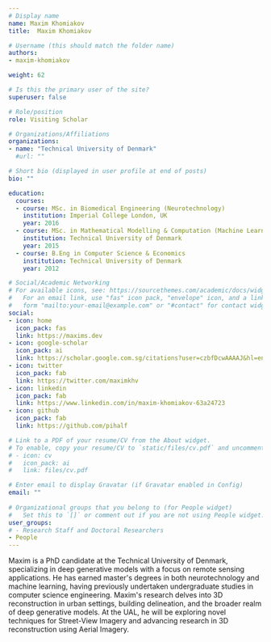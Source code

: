 ```yaml
---
# Display name
name: Maxim Khomiakov
title:  Maxim Khomiakov

# Username (this should match the folder name)
authors:
- maxim-khomiakov

weight: 62

# Is this the primary user of the site?
superuser: false

# Role/position
role: Visiting Scholar

# Organizations/Affiliations
organizations:
- name: "Technical University of Denmark"
  #url: ""

# Short bio (displayed in user profile at end of posts)
bio: ""

education:
  courses:
  - course: MSc. in Biomedical Engineering (Neurotechnology)
    institution: Imperial College London, UK
    year: 2016
  - course: MSc. in Mathematical Modelling & Computation (Machine Learning)
    institution: Technical University of Denmark
    year: 2015
  - course: B.Eng in Computer Science & Economics
    institution: Technical University of Denmark
    year: 2012

# Social/Academic Networking
# For available icons, see: https://sourcethemes.com/academic/docs/widgets/#icons
#   For an email link, use "fas" icon pack, "envelope" icon, and a link in the
#   form "mailto:your-email@example.com" or "#contact" for contact widget.
social:
- icon: home
  icon_pack: fas
  link: https://maxims.dev
- icon: google-scholar
  icon_pack: ai
  link: https://scholar.google.com.sg/citations?user=czbfDcwAAAAJ&hl=en&oi=ao
- icon: twitter
  icon_pack: fab
  link: https://twitter.com/maximkhv
- icon: linkedin
  icon_pack: fab
  link: https://www.linkedin.com/in/maxim-khomiakov-63a24723
- icon: github
  icon_pack: fab
  link: https://github.com/pihalf

# Link to a PDF of your resume/CV from the About widget.
# To enable, copy your resume/CV to `static/files/cv.pdf` and uncomment the lines below.  
# - icon: cv
#   icon_pack: ai
#   link: files/cv.pdf

# Enter email to display Gravatar (if Gravatar enabled in Config)
email: ""
  
# Organizational groups that you belong to (for People widget)
#   Set this to `[]` or comment out if you are not using People widget.  
user_groups:
# - Research Staff and Doctoral Researchers
- People
---
```


Maxim is a PhD candidate at the Technical University of Denmark, specializing in deep generative models with a focus on remote sensing applications. He has earned master's degrees in both neurotechnology and machine learning, having previously undertaken undergraduate studies in computer science engineering. Maxim's research delves into 3D reconstruction in urban settings, building delineation, and the broader realm of deep generative models. At the UAL, he will be exploring novel techniques for Street-View Imagery and advancing research in 3D reconstruction using Aerial Imagery.
